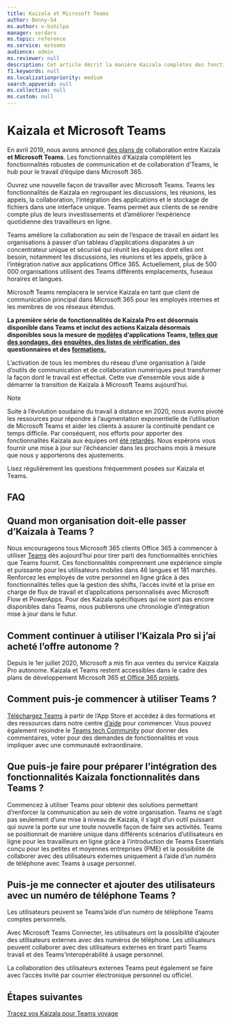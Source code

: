 ```yaml
---
title: Kaizala et Microsoft Teams
author: Benny-54
ms.author: v-bshilpa
manager: serdars
ms.topic: reference
ms.service: msteams
audience: admin
ms.reviewer: null
description: Cet article décrit la manière Kaizala complètes des fonctionnalités enrichies dans Microsoft Teams.
f1.keywords: null
ms.localizationpriority: medium
search.appverid: null
ms.collection: null
ms.custom: null
---
```


# <a name="kaizala-and-microsoft-teams"></a>Kaizala et Microsoft Teams 

En avril 2019, nous avons annoncé [des plans de](https://techcommunity.microsoft.com/t5/microsoft-kaizala-blog/update-on-kaizala-features-coming-to-microsoft-teams/ba-p/974525) collaboration entre Kaizala **et Microsoft Teams**. Les fonctionnalités d’Kaizala complètent les fonctionnalités robustes de communication et de collaboration d’Teams, le hub pour le travail d’équipe dans Microsoft 365.

Ouvrez une nouvelle façon de travailler avec Microsoft Teams. Teams les fonctionnalités de Kaizala en regroupant les discussions, les réunions, les appels, la collaboration, l’intégration des applications et le stockage de fichiers dans une interface unique. Teams permet aux clients de se rendre compte plus de leurs investissements et d’améliorer l’expérience quotidienne des travailleurs en ligne.

Teams améliore la collaboration au sein de l’espace de travail en aidant les organisations à passer d’un tableau d’applications disparates à un concentrateur unique et sécurisé qui réunit les équipes dont elles ont besoin, notamment les discussions, les réunions et les appels, grâce à l’intégration native aux applications Office 365. Actuellement, plus de 500 000 organisations utilisent des Teams différents emplacements, fuseaux horaires et langues.

Microsoft Teams remplacera le service Kaizala en tant que client de communication principal dans Microsoft 365 pour les employés internes et les membres de vos réseaux étendus.

**La première série de fonctionnalités de Kaizala Pro est désormais disponible dans Teams et inclut des actions Kaizala désormais disponibles sous la mesure de [modèles](/microsoftteams/platform/samples/app-templates) d’applications Teams, [telles que des sondages](/microsoftteams/platform/samples/app-templates#poll)[, des](/microsoftteams/platform/samples/app-templates#survey) [enquêtes, des listes de vérification](/microsoftteams/platform/samples/app-templates#checklist)[, des](/microsoftteams/platform/samples/app-templates#quiz--) questionnaires et des [formations.](/microsoftteams/platform/samples/app-templates#training--)**

L’activation de tous les membres du réseau d’une organisation à l’aide d’outils de communication et de collaboration numériques peut transformer la façon dont le travail est effectué. Cette vue d’ensemble vous aide à démarrer la transition de Kaizala à Microsoft Teams aujourd’hui.

>[!NOTE]
> Suite à l’évolution soudaine du travail à distance en 2020, nous avons pivoté les ressources pour répondre à l’augmentation exponentielle de l’utilisation de Microsoft Teams et aider les clients à assurer la continuité pendant ce temps difficile. Par conséquent, nos efforts pour apporter des fonctionnalités Kaizala aux équipes ont [été retardés](https://techcommunity.microsoft.com/t5/microsoft-kaizala-blog/update-on-kaizala-features-in-microsoft-teams/ba-p/1497289). Nous espérons vous fournir une mise à jour sur l’échéancier dans les prochains mois à mesure que nous y apporterons des ajustements.

Lisez régulièrement les questions fréquemment posées sur Kaizala et Teams.

## <a name="faq"></a>FAQ

## <a name="when-should-my-organization-move-from-kaizala-to-teams"></a>Quand mon organisation doit-elle passer d’Kaizala à Teams ?

Nous encourageons tous Microsoft 365 clients Office 365 à commencer à utiliser [Teams](https://www.microsoft.com/microsoft-teams/group-chat-software?ms.officeurl=teams&rtc=1&OCID=AID2388518_SEM_Ks5ySdZ9) dès aujourd’hui pour tirer parti des fonctionnalités enrichies que Teams fournit. Ces fonctionnalités comprennent une expérience simple et puissante pour les utilisateurs mobiles dans 46 langues et 181 marchés. Renforcez les employés de votre personnel en ligne grâce à des fonctionnalités telles que la gestion des shifts, l’accès invité et la prise en charge de flux de travail et d’applications personnalisés avec Microsoft Flow et PowerApps. Pour des Kaizala spécifiques qui ne sont pas encore disponibles dans Teams, nous publierons une chronologie d’intégration mise à jour dans le futur.

## <a name="how-can-i-continue-to-use-kaizala-pro-if-i-had-purchased-the-standalone-offering"></a>Comment continuer à utiliser l’Kaizala Pro si j’ai acheté l’offre autonome ?

Depuis le 1er juillet 2020, Microsoft a mis fin aux ventes du service Kaizala Pro autonome. Kaizala et Teams restent accessibles dans le cadre des plans de développement Microsoft 365 [et Office 365 projets](/Office365/Kaizala/migrate-kaizala-pro).

## <a name="how-can-i-get-started-with-teams"></a>Comment puis-je commencer à utiliser Teams ?

[Téléchargez Teams](https://www.microsoft.com/microsoft-teams/group-chat-software) à partir de l’App Store et accédez à des formations et des ressources dans notre centre [d’aide](https://support.microsoft.com/teams?ui=en-us&rs=en-us&ad=us) pour commencer. Vous pouvez également rejoindre le [Teams tech Community](https://techcommunity.microsoft.com/t5/microsoft-teams/ct-p/MicrosoftTeams) pour donner des commentaires, voter pour des demandes de fonctionnalités et vous impliquer avec une communauté extraordinaire.

## <a name="what-can-i-do-to-prepare-for-the-integration-of-kaizala-capabilities-in-teams"></a>Que puis-je faire pour préparer l’intégration des fonctionnalités Kaizala fonctionnalités dans Teams ?

Commencez à utiliser Teams pour obtenir des solutions permettant d’renforcer la communication au sein de votre organisation. Teams ne s’agit pas seulement d’une mise à niveau de Kaizala, il s’agit d’un outil puissant qui ouvre la porte sur une toute nouvelle façon de faire ses activités. Teams se positionnait de manière unique dans différents scénarios d’utilisateurs en ligne pour les travailleurs en ligne grâce à l’introduction de Teams Essentials conçu pour les petites et moyennes entreprises (PME) et la possibilité de collaborer avec des utilisateurs externes uniquement à l’aide d’un numéro de téléphone avec Teams à usage personnel.

## <a name="will-i-have-the-ability-to-sign-in-and-add-users-with-a-phone-number-on-teams"></a>Puis-je me connecter et ajouter des utilisateurs avec un numéro de téléphone Teams ?

Les utilisateurs peuvent se Teams’aide d’un numéro de téléphone Teams comptes personnels.

Avec Microsoft Teams Connecter, les utilisateurs ont la possibilité d’ajouter des utilisateurs externes avec des numéros de téléphone. Les utilisateurs peuvent collaborer avec des utilisateurs externes en tirant parti Teams travail et des Teams’interopérabilité à usage personnel.

La collaboration des utilisateurs externes Teams peut également se faire avec l’accès invité par courrier électronique personnel ou officiel.

## <a name="next-steps"></a>Étapes suivantes
<a name="ControlSyncThroughput"> </a>

[Tracez vos Kaizala pour Teams voyage](/MicrosoftTeams/prepare-for-teams-kaizala)